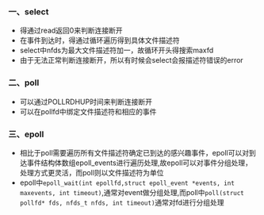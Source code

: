 ### 一、select
- 得通过read返回0来判断连接断开
- 在事件到达时，得通过循环遍历得到具体文件描述符
- select中nfds为最大文件描述符加一，故循环开头得搜索maxfd
- 由于无法正常判断连接断开，所以有时候会select会报描述符错误的error

### 二、poll
- 可以通过POLLRDHUP时间来判断连接断开
- 可以在pollfd中绑定文件描述符和相应的事件

### 三、epoll
- 相比于poll需要遍历所有文件描述符确定已到达的感兴趣事件，epoll可以对到达事件结构体数组epoll_events进行遍历处理,故epoll可以对事件分组处理，处理方式更灵活，而poll则以文件描述符为单位
- epoll中`epoll_wait(int epollfd,struct epoll_event *events, int maxevents, int timeout)`,通常对event做分组处理,而poll中`poll(struct pollfd* fds, nfds_t nfds, int timeout)`通常对fd进行分组处理
